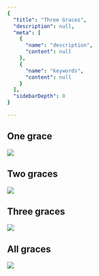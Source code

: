 ```yaml
---
{
  "title": "Three Graces",
  "description": null,
  "meta": [
    {
      "name": "description",
      "content": null
    },
    {
      "name": "keywords",
      "content": null
    }
  ],
  "sidebarDepth": 0
}

---
```

## One grace 

![](/img/cg_three_graces_1.png)

## Two graces  
![](/img/cg_three_graces_2.png)

## Three graces  
![](/img/cg_three_graces_3.png)

## All graces

![](/img/cg_three_graces_full.png)